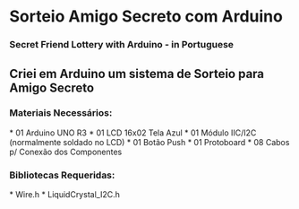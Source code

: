 # Sorteio Amigo Secreto com Arduino
<h3>Secret Friend Lottery with Arduino - in Portuguese</h3>

<h2>Criei em Arduino um sistema de Sorteio para Amigo Secreto</h2>

<h3>Materiais Necessários:</h3>
* 01 Arduino UNO R3
* 01 LCD 16x02 Tela Azul
* 01 Módulo IIC/I2C (normalmente soldado no LCD)
* 01 Botão Push
* 01 Protoboard
* 08 Cabos p/ Conexão dos Componentes

<h3>Bibliotecas Requeridas:</h3>
* Wire.h
* LiquidCrystal_I2C.h
